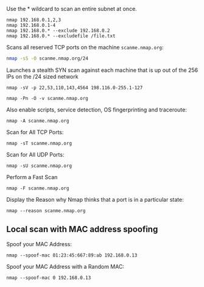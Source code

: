 
Use the * wildcard to scan an entire subnet at once.
```
nmap 192.168.0.1,2,3
nmap 192.168.0.1-4
nmap 192.168.0.* --exclude 192.168.0.2
nmap 192.168.0.* --excludefile /file.txt
```
Scans all reserved TCP ports on the machine `scanme.nmap.org`:
```bash
nmap -sS -O scanme.nmap.org/24
```

Launches a stealth SYN scan against each machine that is up out of the 256 IPs on the /24 sized network
```
nmap -sV -p 22,53,110,143,4564 198.116.0-255.1-127
```

```
nmap -Pn -O -v scanme.nmap.org
```

Also enable scripts, service detection, OS fingerprinting and traceroute:
```
nmap -A scanme.nmap.org
```

Scan for All TCP Ports:
```
nmap -sT scanme.nmap.org
```

Scan for All UDP Ports:
```
nmap -sU scanme.nmap.org
```

Perform a Fast Scan
```
nmap -F scanme.nmap.org
```

Display the Reason why Nmap thinks that a port is in a particular state:
```
nmap --reason scanme.nmap.org
```

## Local scan with MAC address spoofing

Spoof your MAC Address:
```
nmap --spoof-mac 01:23:45:667:89:ab 192.168.0.13
```
Spoof your MAC Address with a Random MAC:
```
nmap --spoof-mac 0 192.168.0.13
```
